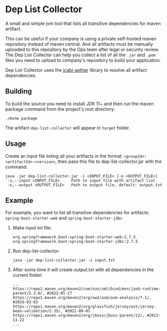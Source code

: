 Dep List Collector
==
A small and simple jvm tool that lists all transitive dependencies for maven artifact.

This can be useful if your company is using a private self-hosted maven repository instead of maven central.
And all artifacts must be manually uploaded to this repository by the Ops team after legal or security review.
The Dep List Collector can help you collect a list of all the `.jar` and `.pom` files you need to upload to company's
repository to build your application.

Dep List Collector uses the [jcabi-aether](https://github.com/jcabi/jcabi-aether) library to resolve all artifact
dependencies.

## Building

To build the source you need to install JDK 11+ and then run the maven package command from the project's root
directory:

```shell
./mvnw package
```

The artifact `dep-list-collector` will appear in `target` folder.

## Usage

Create an input file listing all your artifacts in the format: `<groupId>:<artifactId>:<version>`,
then pass this file to dep-list-collector.jar with the command:

```shell
java -jar dep-list-collector.jar -i <INPUT_FILE> [-o <OUTPUT_FILE>]
 -i,--input <INPUT_FILE>     Path to input file with artifact list
 -o,--output <OUTPUT_FILE>   Path to output file, default: output.txt
```

## Example

For example, you want to list all transitive dependencies for artifacts: `spring-boot-starter-web`
and `spring-boot-starter-jdbc`

1) Make input.txt file:
    ```text
    org.springframework.boot:spring-boot-starter-web:2.7.5
    org.springframework.boot:spring-boot-starter-jdbc:2.7.5
    ```

2) Run dep-list-collector:
    ```shell
    java -jar dep-list-collector.jar -i input.txt
    ```

3) After some time it will create output.txt with all dependencies in the current folder:
    ```text
    ...
    https://repo1.maven.org/maven2/com/sun/xml/bind/mvn/jaxb-runtime-parent/2.3.6/, #2022-01-27
    https://repo1.maven.org/maven2/org/ow2/asm/asm-analysis/7.1/, #2019-03-03
    https://repo1.maven.org/maven2/org/glassfish/jersey/ext/jersey-bean-validation/2.35/, #2021-09-03
    https://repo1.maven.org/maven2/org/jboss/jboss-parent/12/, #2013-11-22
    ...
    ```
